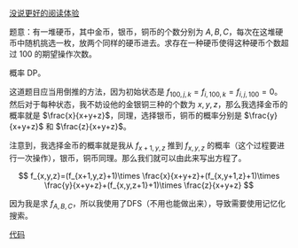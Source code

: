 [没说更好的阅读体验](https://www.cnblogs.com/1358id/p/15388528.html)

题意：有一堆硬币，其中金币，银币，铜币的个数分别为 $A,B,C$，每次在这堆硬币中随机挑选一枚，放两个同样的硬币进去。求存在一种硬币使得这种硬币个数超过 $100$ 的期望操作次数。

概率 DP。

这道题目应当用倒推的方法，因为初始状态是 $f_{100,j,k}=f_{i,100,k}=f_{i,j,100}=0$。
然后对于每种状态，我不妨设他的金银铜三种的个数为 $x,y,z$，那么我选择金币的概率就是 $\frac{x}{x+y+z}$，同理，选择银币，铜币的概率分别是 $\frac{y}{x+y+z}$ 和 $\frac{z}{x+y+z}$。

注意到，我选择金币的概率就是我从 $f_{x+1,y,z}$ 推到 $f_{x,y,z}$ 的概率（这个过程要进行一次操作），银币，铜币同理。那么我们就可以由此来写出方程了。

$$
f_{x,y,z}=(f_{x+1,y,z}+1)\times \frac{x}{x+y+z}+(f_{x,y+1,z}+1)\times \frac{y}{x+y+z}+(f_{x,y,z+1}+1)\times \frac{z}{x+y+z}
$$

因为我是求 $f_{A,B,C}$，所以我使用了DFS（不用也能做出来），导致需要使用记忆化搜索。

[代码](https://paste.ubuntu.com/p/wqkcmmFm66/)